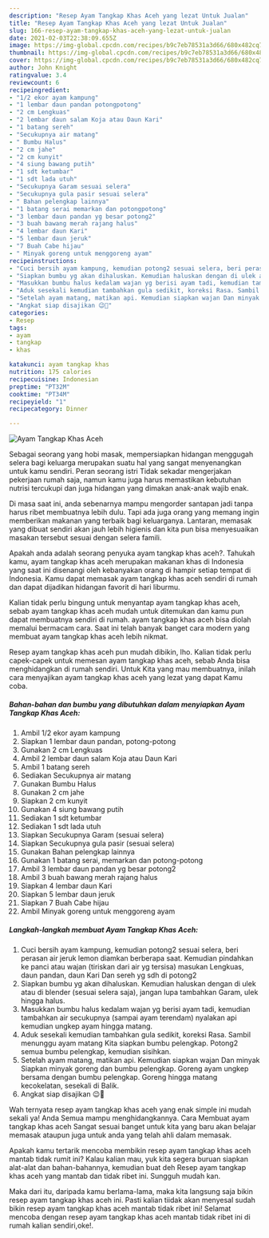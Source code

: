 ```yaml
---
description: "Resep Ayam Tangkap Khas Aceh yang lezat Untuk Jualan"
title: "Resep Ayam Tangkap Khas Aceh yang lezat Untuk Jualan"
slug: 166-resep-ayam-tangkap-khas-aceh-yang-lezat-untuk-jualan
date: 2021-02-03T22:38:09.655Z
image: https://img-global.cpcdn.com/recipes/b9c7eb78531a3d66/680x482cq70/ayam-tangkap-khas-aceh-foto-resep-utama.jpg
thumbnail: https://img-global.cpcdn.com/recipes/b9c7eb78531a3d66/680x482cq70/ayam-tangkap-khas-aceh-foto-resep-utama.jpg
cover: https://img-global.cpcdn.com/recipes/b9c7eb78531a3d66/680x482cq70/ayam-tangkap-khas-aceh-foto-resep-utama.jpg
author: John Knight
ratingvalue: 3.4
reviewcount: 6
recipeingredient:
- "1/2 ekor ayam kampung"
- "1 lembar daun pandan potongpotong"
- "2 cm Lengkuas"
- "2 lembar daun salam Koja atau Daun Kari"
- "1 batang sereh"
- "Secukupnya air matang"
- " Bumbu Halus"
- "2 cm jahe"
- "2 cm kunyit"
- "4 siung bawang putih"
- "1 sdt ketumbar"
- "1 sdt lada utuh"
- "Secukupnya Garam sesuai selera"
- "Secukupnya gula pasir sesuai selera"
- " Bahan pelengkap lainnya"
- "1 batang serai memarkan dan potongpotong"
- "3 lembar daun pandan yg besar potong2"
- "3 buah bawang merah rajang halus"
- "4 lembar daun Kari"
- "5 lembar daun jeruk"
- "7 Buah Cabe hijau"
- " Minyak goreng untuk menggoreng ayam"
recipeinstructions:
- "Cuci bersih ayam kampung, kemudian potong2 sesuai selera, beri perasan air jeruk lemon diamkan berberapa saat. Kemudian pindahkan ke panci atau wajan (tiriskan dari air yg tersisa) masukan Lengkuas, daun pandan, daun Kari Dan sereh yg sdh di potong2"
- "Siapkan bumbu yg akan dihaluskan. Kemudian haluskan dengan di ulek atau di blender (sesuai selera saja), jangan lupa tambahkan Garam, ulek hingga halus."
- "Masukkan bumbu halus kedalam wajan yg berisi ayam tadi, kemudian tambahkan air secukupnya (sampai ayam terendam) nyalakan api kemudian ungkep ayam hingga matang."
- "Aduk sesekali kemudian tambahkan gula sedikit, koreksi Rasa. Sambil menunggu ayam matang Kita siapkan bumbu pelengkap. Potong2 semua bumbu pelengkap, kemudian sisihkan."
- "Setelah ayam matang, matikan api. Kemudian siapkan wajan Dan minyak Siapkan minyak goreng dan bumbu pelengkap. Goreng ayam ungkep bersama dengan bumbu pelengkap. Goreng hingga matang kecokelatan, sesekali di Balik."
- "Angkat siap disajikan 😉🙏"
categories:
- Resep
tags:
- ayam
- tangkap
- khas

katakunci: ayam tangkap khas 
nutrition: 175 calories
recipecuisine: Indonesian
preptime: "PT32M"
cooktime: "PT34M"
recipeyield: "1"
recipecategory: Dinner

---
```



![Ayam Tangkap Khas Aceh](https://img-global.cpcdn.com/recipes/b9c7eb78531a3d66/680x482cq70/ayam-tangkap-khas-aceh-foto-resep-utama.jpg)

Sebagai seorang yang hobi masak, mempersiapkan hidangan menggugah selera bagi keluarga merupakan suatu hal yang sangat menyenangkan untuk kamu sendiri. Peran seorang istri Tidak sekadar mengerjakan pekerjaan rumah saja, namun kamu juga harus memastikan kebutuhan nutrisi tercukupi dan juga hidangan yang dimakan anak-anak wajib enak.

Di masa  saat ini, anda sebenarnya mampu mengorder santapan jadi tanpa harus ribet membuatnya lebih dulu. Tapi ada juga orang yang memang ingin memberikan makanan yang terbaik bagi keluarganya. Lantaran, memasak yang dibuat sendiri akan jauh lebih higienis dan kita pun bisa menyesuaikan masakan tersebut sesuai dengan selera famili. 



Apakah anda adalah seorang penyuka ayam tangkap khas aceh?. Tahukah kamu, ayam tangkap khas aceh merupakan makanan khas di Indonesia yang saat ini disenangi oleh kebanyakan orang di hampir setiap tempat di Indonesia. Kamu dapat memasak ayam tangkap khas aceh sendiri di rumah dan dapat dijadikan hidangan favorit di hari liburmu.

Kalian tidak perlu bingung untuk menyantap ayam tangkap khas aceh, sebab ayam tangkap khas aceh mudah untuk ditemukan dan kamu pun dapat membuatnya sendiri di rumah. ayam tangkap khas aceh bisa diolah memalui bermacam cara. Saat ini telah banyak banget cara modern yang membuat ayam tangkap khas aceh lebih nikmat.

Resep ayam tangkap khas aceh pun mudah dibikin, lho. Kalian tidak perlu capek-capek untuk memesan ayam tangkap khas aceh, sebab Anda bisa menghidangkan di rumah sendiri. Untuk Kita yang mau membuatnya, inilah cara menyajikan ayam tangkap khas aceh yang lezat yang dapat Kamu coba.

<!--inarticleads1-->

##### Bahan-bahan dan bumbu yang dibutuhkan dalam menyiapkan Ayam Tangkap Khas Aceh:

1. Ambil 1/2 ekor ayam kampung
1. Siapkan 1 lembar daun pandan, potong-potong
1. Gunakan 2 cm Lengkuas
1. Ambil 2 lembar daun salam Koja atau Daun Kari
1. Ambil 1 batang sereh
1. Sediakan Secukupnya air matang
1. Gunakan  Bumbu Halus
1. Gunakan 2 cm jahe
1. Siapkan 2 cm kunyit
1. Gunakan 4 siung bawang putih
1. Sediakan 1 sdt ketumbar
1. Sediakan 1 sdt lada utuh
1. Siapkan Secukupnya Garam (sesuai selera)
1. Siapkan Secukupnya gula pasir (sesuai selera)
1. Gunakan  Bahan pelengkap lainnya
1. Gunakan 1 batang serai, memarkan dan potong-potong
1. Ambil 3 lembar daun pandan yg besar potong2
1. Ambil 3 buah bawang merah rajang halus
1. Siapkan 4 lembar daun Kari
1. Siapkan 5 lembar daun jeruk
1. Siapkan 7 Buah Cabe hijau
1. Ambil  Minyak goreng untuk menggoreng ayam




<!--inarticleads2-->

##### Langkah-langkah membuat Ayam Tangkap Khas Aceh:

1. Cuci bersih ayam kampung, kemudian potong2 sesuai selera, beri perasan air jeruk lemon diamkan berberapa saat. Kemudian pindahkan ke panci atau wajan (tiriskan dari air yg tersisa) masukan Lengkuas, daun pandan, daun Kari Dan sereh yg sdh di potong2
1. Siapkan bumbu yg akan dihaluskan. Kemudian haluskan dengan di ulek atau di blender (sesuai selera saja), jangan lupa tambahkan Garam, ulek hingga halus.
1. Masukkan bumbu halus kedalam wajan yg berisi ayam tadi, kemudian tambahkan air secukupnya (sampai ayam terendam) nyalakan api kemudian ungkep ayam hingga matang.
1. Aduk sesekali kemudian tambahkan gula sedikit, koreksi Rasa. Sambil menunggu ayam matang Kita siapkan bumbu pelengkap. Potong2 semua bumbu pelengkap, kemudian sisihkan.
1. Setelah ayam matang, matikan api. Kemudian siapkan wajan Dan minyak Siapkan minyak goreng dan bumbu pelengkap. Goreng ayam ungkep bersama dengan bumbu pelengkap. Goreng hingga matang kecokelatan, sesekali di Balik.
1. Angkat siap disajikan 😉🙏




Wah ternyata resep ayam tangkap khas aceh yang enak simple ini mudah sekali ya! Anda Semua mampu menghidangkannya. Cara Membuat ayam tangkap khas aceh Sangat sesuai banget untuk kita yang baru akan belajar memasak ataupun juga untuk anda yang telah ahli dalam memasak.

Apakah kamu tertarik mencoba membikin resep ayam tangkap khas aceh mantab tidak rumit ini? Kalau kalian mau, yuk kita segera buruan siapkan alat-alat dan bahan-bahannya, kemudian buat deh Resep ayam tangkap khas aceh yang mantab dan tidak ribet ini. Sungguh mudah kan. 

Maka dari itu, daripada kamu berlama-lama, maka kita langsung saja bikin resep ayam tangkap khas aceh ini. Pasti kalian tiidak akan menyesal sudah bikin resep ayam tangkap khas aceh mantab tidak ribet ini! Selamat mencoba dengan resep ayam tangkap khas aceh mantab tidak ribet ini di rumah kalian sendiri,oke!.

